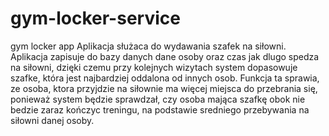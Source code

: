 # gym-locker-service
gym locker app
Aplikacja służaca do wydawania szafek na siłowni. Aplikacja zapisuje do bazy danych dane osoby oraz czas jak dlugo spedza na siłowni, dzięki czemu przy kolejnych wizytach 
system dopasowuje szafke, która jest najbardziej oddalona od innych osob. Funkcja ta sprawia, ze osoba, ktora przyjdzie na siłownie ma więcej miejsca do przebrania się, ponieważ system będzie sprawdzał, czy osoba mająca szafkę obok nie bedzie zaraz kończyc treningu, na podstawie sredniego przebywania na siłowni danej osoby. 
